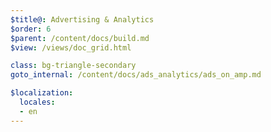 ```yaml
---
$title@: Advertising & Analytics
$order: 6
$parent: /content/docs/build.md
$view: /views/doc_grid.html

class: bg-triangle-secondary
goto_internal: /content/docs/ads_analytics/ads_on_amp.md

$localization:
  locales:
  - en
---
```

